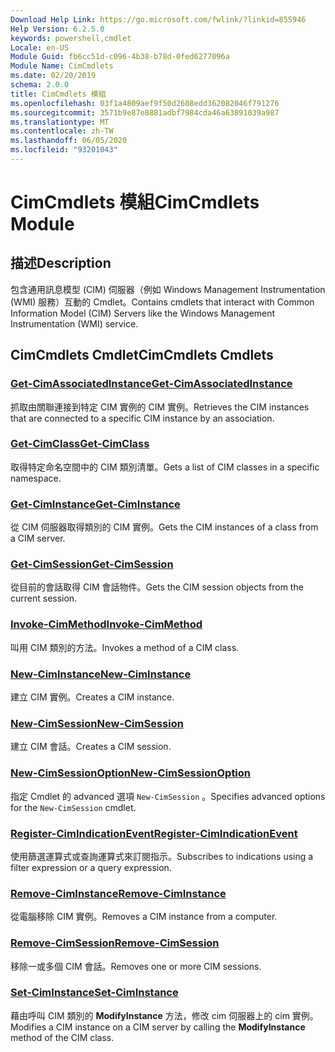 ```yaml
---
Download Help Link: https://go.microsoft.com/fwlink/?linkid=855946
Help Version: 6.2.5.0
keywords: powershell,cmdlet
Locale: en-US
Module Guid: fb6cc51d-c096-4b38-b78d-0fed6277096a
Module Name: CimCmdlets
ms.date: 02/20/2019
schema: 2.0.0
title: CimCmdlets 模組
ms.openlocfilehash: 03f1a4809aef9f50d2608edd362082046f791276
ms.sourcegitcommit: 3571b9e87e8881adbf7984cda46a63891039a987
ms.translationtype: MT
ms.contentlocale: zh-TW
ms.lasthandoff: 06/05/2020
ms.locfileid: "93201043"
---
```

# <span data-ttu-id="ecbdf-103">CimCmdlets 模組</span><span class="sxs-lookup"><span data-stu-id="ecbdf-103">CimCmdlets Module</span></span>

## <span data-ttu-id="ecbdf-104">描述</span><span class="sxs-lookup"><span data-stu-id="ecbdf-104">Description</span></span>

<span data-ttu-id="ecbdf-105">包含通用訊息模型 (CIM) 伺服器（例如 Windows Management Instrumentation (WMI) 服務）互動的 Cmdlet。</span><span class="sxs-lookup"><span data-stu-id="ecbdf-105">Contains cmdlets that interact with Common Information Model (CIM) Servers like the Windows Management Instrumentation (WMI) service.</span></span>

## <span data-ttu-id="ecbdf-106">CimCmdlets Cmdlet</span><span class="sxs-lookup"><span data-stu-id="ecbdf-106">CimCmdlets Cmdlets</span></span>

### [<span data-ttu-id="ecbdf-107">Get-CimAssociatedInstance</span><span class="sxs-lookup"><span data-stu-id="ecbdf-107">Get-CimAssociatedInstance</span></span>](Get-CimAssociatedInstance.md)
<span data-ttu-id="ecbdf-108">抓取由關聯連接到特定 CIM 實例的 CIM 實例。</span><span class="sxs-lookup"><span data-stu-id="ecbdf-108">Retrieves the CIM instances that are connected to a specific CIM instance by an association.</span></span>

### [<span data-ttu-id="ecbdf-109">Get-CimClass</span><span class="sxs-lookup"><span data-stu-id="ecbdf-109">Get-CimClass</span></span>](Get-CimClass.md)
<span data-ttu-id="ecbdf-110">取得特定命名空間中的 CIM 類別清單。</span><span class="sxs-lookup"><span data-stu-id="ecbdf-110">Gets a list of CIM classes in a specific namespace.</span></span>

### [<span data-ttu-id="ecbdf-111">Get-CimInstance</span><span class="sxs-lookup"><span data-stu-id="ecbdf-111">Get-CimInstance</span></span>](Get-CimInstance.md)
<span data-ttu-id="ecbdf-112">從 CIM 伺服器取得類別的 CIM 實例。</span><span class="sxs-lookup"><span data-stu-id="ecbdf-112">Gets the CIM instances of a class from a CIM server.</span></span>

### [<span data-ttu-id="ecbdf-113">Get-CimSession</span><span class="sxs-lookup"><span data-stu-id="ecbdf-113">Get-CimSession</span></span>](Get-CimSession.md)
<span data-ttu-id="ecbdf-114">從目前的會話取得 CIM 會話物件。</span><span class="sxs-lookup"><span data-stu-id="ecbdf-114">Gets the CIM session objects from the current session.</span></span>

### [<span data-ttu-id="ecbdf-115">Invoke-CimMethod</span><span class="sxs-lookup"><span data-stu-id="ecbdf-115">Invoke-CimMethod</span></span>](Invoke-CimMethod.md)
<span data-ttu-id="ecbdf-116">叫用 CIM 類別的方法。</span><span class="sxs-lookup"><span data-stu-id="ecbdf-116">Invokes a method of a CIM class.</span></span>

### [<span data-ttu-id="ecbdf-117">New-CimInstance</span><span class="sxs-lookup"><span data-stu-id="ecbdf-117">New-CimInstance</span></span>](New-CimInstance.md)
<span data-ttu-id="ecbdf-118">建立 CIM 實例。</span><span class="sxs-lookup"><span data-stu-id="ecbdf-118">Creates a CIM instance.</span></span>

### [<span data-ttu-id="ecbdf-119">New-CimSession</span><span class="sxs-lookup"><span data-stu-id="ecbdf-119">New-CimSession</span></span>](New-CimSession.md)
<span data-ttu-id="ecbdf-120">建立 CIM 會話。</span><span class="sxs-lookup"><span data-stu-id="ecbdf-120">Creates a CIM session.</span></span>

### [<span data-ttu-id="ecbdf-121">New-CimSessionOption</span><span class="sxs-lookup"><span data-stu-id="ecbdf-121">New-CimSessionOption</span></span>](New-CimSessionOption.md)
<span data-ttu-id="ecbdf-122">指定 Cmdlet 的 advanced 選項 `New-CimSession` 。</span><span class="sxs-lookup"><span data-stu-id="ecbdf-122">Specifies advanced options for the `New-CimSession` cmdlet.</span></span>

### [<span data-ttu-id="ecbdf-123">Register-CimIndicationEvent</span><span class="sxs-lookup"><span data-stu-id="ecbdf-123">Register-CimIndicationEvent</span></span>](Register-CimIndicationEvent.md)
<span data-ttu-id="ecbdf-124">使用篩選運算式或查詢運算式來訂閱指示。</span><span class="sxs-lookup"><span data-stu-id="ecbdf-124">Subscribes to indications using a filter expression or a query expression.</span></span>

### [<span data-ttu-id="ecbdf-125">Remove-CimInstance</span><span class="sxs-lookup"><span data-stu-id="ecbdf-125">Remove-CimInstance</span></span>](Remove-CimInstance.md)
<span data-ttu-id="ecbdf-126">從電腦移除 CIM 實例。</span><span class="sxs-lookup"><span data-stu-id="ecbdf-126">Removes a CIM instance from a computer.</span></span>

### [<span data-ttu-id="ecbdf-127">Remove-CimSession</span><span class="sxs-lookup"><span data-stu-id="ecbdf-127">Remove-CimSession</span></span>](Remove-CimSession.md)
<span data-ttu-id="ecbdf-128">移除一或多個 CIM 會話。</span><span class="sxs-lookup"><span data-stu-id="ecbdf-128">Removes one or more CIM sessions.</span></span>

### [<span data-ttu-id="ecbdf-129">Set-CimInstance</span><span class="sxs-lookup"><span data-stu-id="ecbdf-129">Set-CimInstance</span></span>](Set-CimInstance.md)
<span data-ttu-id="ecbdf-130">藉由呼叫 CIM 類別的 **ModifyInstance** 方法，修改 cim 伺服器上的 cim 實例。</span><span class="sxs-lookup"><span data-stu-id="ecbdf-130">Modifies a CIM instance on a CIM server by calling the **ModifyInstance** method of the CIM class.</span></span>
